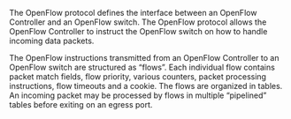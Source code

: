 The OpenFlow protocol defines the interface between an OpenFlow Controller and an OpenFlow switch. 
The OpenFlow protocol allows the OpenFlow Controller to instruct the OpenFlow switch on how to handle incoming data packets.

The OpenFlow instructions transmitted from an OpenFlow Controller to an OpenFlow switch are structured as “flows”. 
Each individual flow contains packet match fields, flow priority, various counters, packet processing 
instructions, flow timeouts and a cookie. The flows are organized in tables. 
An incoming packet may be processed by flows in multiple “pipelined” tables before 
exiting on an egress port.


